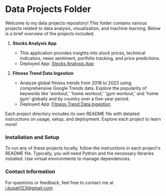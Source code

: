 # Data Projects Folder

Welcome to my data projects repository! This folder contains various projects related to data analysis, visualization, and machine learning. Below is a brief overview of the projects included:

1. **Stocks Analysis App**
   - This application provides insights into stock prices, technical indicators, news sentiment, portfolio tracking, and price predictions.
   - Deployed App: [Stocks Analysis App](https://fortune-stock-analysis-app.streamlit.app/)

2. **Fitness Trend Data Ingestion**
   - Analyze global fitness trends from 2018 to 2023 using comprehensive Google Trends data. Explore the popularity of keywords like 'workout,' 'home workout,' 'gym workout,' and 'home gym' globally and by country over a five-year period.
   - Deployed App: [Fitness Trend Data Ingestion](https://www.kaggle.com/datasets/irenebusah/fitness-market-dataset)


Each project directory includes its own README file with detailed instructions on usage, setup, and deployment. Explore each project to learn more!

### Installation and Setup

To run any of these projects locally, follow the instructions in each project's README file. Typically, you will need Python and the necessary libraries installed. Use virtual environments to manage dependencies.

### Contact Information

For questions or feedback, feel free to contact me at [i.busah123@gmail.com](mailto:i.busah123@gmail.com).
